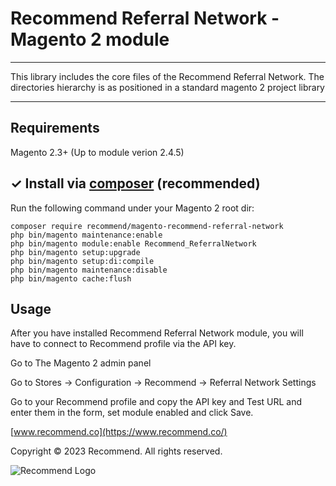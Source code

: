 # Recommend Referral Network - Magento 2 module

---

This library includes the core files of the Recommend Referral Network.
The directories hierarchy is as positioned in a standard magento 2 project library

---

## Requirements

Magento 2.3+ (Up to module verion 2.4.5)

## ✓ Install via [composer](https://getcomposer.org/download/) (recommended)

Run the following command under your Magento 2 root dir:

```
composer require recommend/magento-recommend-referral-network
php bin/magento maintenance:enable
php bin/magento module:enable Recommend_ReferralNetwork
php bin/magento setup:upgrade
php bin/magento setup:di:compile
php bin/magento maintenance:disable
php bin/magento cache:flush
```

## Usage

After you have installed Recommend Referral Network module,
you will have to connect to Recommend profile via the
API key.

Go to The Magento 2 admin panel

Go to Stores -> Configuration -> Recommend -> Referral Network Settings

Go to your Recommend profile and copy the API key and
Test URL and enter them in the form, set module enabled and click Save.

[www.recommend.co](https://www.recommend.co/)

Copyright © 2023 Recommend. All rights reserved.

![Recommend Logo](https://www.recommend.co/images/logo/recommend-logo.svg)
